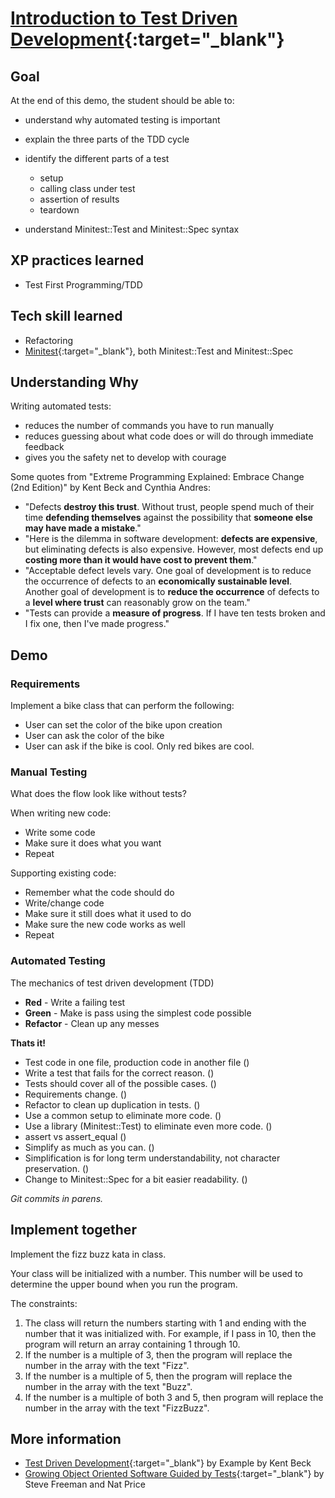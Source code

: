# [Introduction to Test Driven Development](https://github.com/Galvanize-IT/testingDemo){:target="_blank"}

## Goal
At the end of this demo, the student should be able to:

* understand why automated testing is important
* explain the three parts of the TDD cycle
* identify the different parts of a test
    * setup
    * calling class under test
    * assertion of results
    * teardown

* understand Minitest::Test and Minitest::Spec syntax

## XP practices learned
* Test First Programming/TDD

## Tech skill learned
* Refactoring
* [Minitest](https://github.com/seattlerb/minitest){:target="_blank"}, both Minitest::Test and Minitest::Spec

## Understanding Why

Writing automated tests:

* reduces the number of commands you have to run manually
* reduces guessing about what code does or will do through immediate feedback
* gives you the safety net to develop with courage

Some quotes from "Extreme Programming Explained: Embrace Change (2nd Edition)" by Kent Beck and Cynthia Andres:

* "Defects **destroy this trust**. Without trust, people spend much of their time **defending themselves** against the possibility that **someone else may have made a mistake**."
* "Here is the dilemma in software development: **defects are expensive**, but eliminating defects is also expensive. However, most defects end up **costing more than it would have cost to prevent them**."
* "Acceptable defect levels vary. One goal of development is to reduce the occurrence of defects to an **economically sustainable level**. Another goal of development is to **reduce the occurrence** of defects to a **level where trust** can reasonably grow on the team."
* "Tests can provide a **measure of progress**. If I have ten tests broken and I fix one, then I've made progress."

## Demo

### Requirements

Implement a bike class that can perform the following:

* User can set the color of the bike upon creation
* User can ask the color of the bike
* User can ask if the bike is cool. Only red bikes are cool.

### Manual Testing
What does the flow look like without tests?

When writing new code:

* Write some code
* Make sure it does what you want
* Repeat

Supporting existing code:

* Remember what the code should do
* Write/change code
* Make sure it still does what it used to do
* Make sure the new code works as well
* Repeat

### Automated Testing

The mechanics of test driven development (TDD)

* **Red** - Write a failing test
* **Green** - Make is pass using the simplest code possible
* **Refactor** - Clean up any messes

**Thats it!**

* Test code in one file, production code in another file ()
* Write a test that fails for the correct reason. ()
* Tests should cover all of the possible cases. ()
* Requirements change. ()
* Refactor to clean up duplication in tests. ()
* Use a common setup to eliminate more code. ()
* Use a library (Minitest::Test) to eliminate even more code. ()
* assert vs assert_equal ()
* Simplify as much as you can. ()
* Simplification is for long term understandability, not character preservation. ()
* Change to Minitest::Spec for a bit easier readability. ()

*Git commits in parens.*

## Implement together

Implement the fizz buzz kata in class.

Your class will be initialized with a number. This number will be used to determine the upper bound when you run the program.

The constraints:

1. The class will return the numbers starting with 1 and ending with the number that it was initialized with. For example, if I
pass in 10, then the program will return an array containing 1 through 10.
1. If the number is a multiple of 3, then the program will replace the number in the array with the text "Fizz".
1. If the number is a multiple of 5, then the program will replace the number in the array with the text "Buzz".
1. If the number is a multiple of both 3 and 5, then program will replace the number in the array with the text "FizzBuzz".

## More information

* [Test Driven Development](http://www.amazon.com/Test-Driven-Development-By-Example/dp/0321146530){:target="_blank"} by Example by Kent Beck
* [Growing Object Oriented Software Guided by Tests](http://www.amazon.com/Growing-Object-Oriented-Software-Guided-Tests/dp/0321503627){:target="_blank"} by Steve Freeman and Nat Price